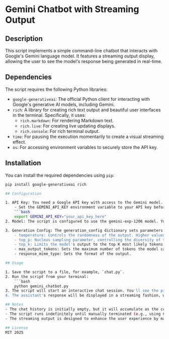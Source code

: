 # Gemini Chatbot with Streaming Output

## Description

This script implements a simple command-line chatbot that interacts with Google's Gemini language model. It features a streaming output display, allowing the user to see the model's response being generated in real-time.

## Dependencies

The script requires the following Python libraries:
- `google-generativeai`: The official Python client for interacting with Google's generative AI models, including Gemini.
- `rich`: A library for creating rich text output and beautiful user interfaces in the terminal.
Specifically, it uses:
    - `rich.markdown`: For rendering Markdown text.
    - `rich.live`: For creating live updating displays.
    - `rich.console`: For rich terminal output.
- `time`: For pausing the execution momentarily to create a visual streaming effect.
- `os`: For accessing environment variables to securely store the API key.

## Installation

You can install the required dependencies using `pip`:
```bash
pip install google-generativeai rich

## Configuration                                                 

1. API Key: You need a Google API key with access to the Gemini model.
    - Set the GEMINI_API_KEY environment variable to your API key before running the script. For example:
    ```bash
    export GEMINI_API_KEY="your_api_key_here"
2. Model: The script is configured to use the gemini-exp-1206 model. You can change this in the model_name variable if you want to use a different Gemini model.

3. Generation Config: The generation_config dictionary sets parameters that control the model's output. These include:
    - temperature: Controls the randomness of the output. Higher values (e.g., 1) make the output more creative but potentially less coherent. Lower values (e.g., 0) make the output more deterministic and focused. 
    - top_p: Nucleus sampling parameter, controlling the diversity of the output.
    - top_k: Limits the model's output to the top K most likely tokens.
    - max_output_tokens: Sets the maximum number of tokens the model can generate in a single response.
    - response_mime_type: Sets the format of the output.

## Usage

1. Save the script to a file, for example, `chat.py`.
2. Run the script from your terminal:
    ```bash
    python gemini_chatbot.py
3. The script will start an interactive chat session. You'll see the prompt "Juanda: ". Type your message and press Enter.  
4. The assistant's response will be displayed in a streaming fashion, with words appearing as they are generated.      

## Notes
- The chat history is initially empty, but it will accumulate as the conversation progresses.
- The script runs indefinitely until manually terminated (e.g., using Ctrl+C).
- The streaming output is designed to enhance the user experience by making the chatbot interaction feel more dynamic and responsive.

## License
MIT 2025
